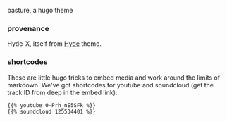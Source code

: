 pasture, a hugo theme


### provenance
Hyde-X, itself from [Hyde](https://github.com/poole/hyde) theme.


### shortcodes
These are little hugo tricks to embed media
and work around the limits of markdown.
We've got shortcodes for youtube and soundcloud
(get the track ID from deep in the embed link):

```
{{% youtube 0-Prh_nE5SFk %}}
{{% soundcloud 125534401 %}}
```
